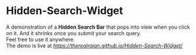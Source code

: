 # Hidden-Search-Widget
A demonstration of a **Hidden Search Bar** that pops into view when you click on it. And it shrinks once you submit your search query. <br>
Feel free to use it anywhere. <br>
The demo is live at *https://therealrajan.github.io/Hidden-Search-Widget/*
